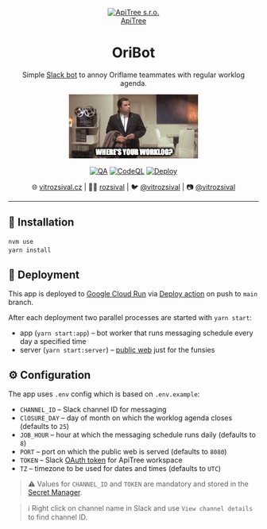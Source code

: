 <p align="center">
<a href="https://github.com/ApiTreeCZ">
<img alt="ApiTree s.r.o." src="https://www.apitree.cz/static/images/logo-header.svg" width="120" />
<br>
ApiTree
</a>
</p>
<h1 align="center">OriBot</h1>

<p align="center">
Simple <a href="https://api.slack.com/apps/A0422H11QKS">Slack bot</a> to annoy Oriflame teammates with regular worklog agenda.
</p>

<p align="center">
<img alt="Where's your worklog?" src="./public/wheres-your-worklog.gif">
</p>

<p align="center">
<a href="https://github.com/rozsival/oribot/actions/workflows/qa.yml"><img alt="QA" src="https://github.com/rozsival/oribot/actions/workflows/qa.yml/badge.svg"></a>
<a href="https://github.com/rozsival/oribot/actions/workflows/codeql.yml"><img alt="CodeQL" src="https://github.com/rozsival/oribot/actions/workflows/codeql.yml/badge.svg"></a>
<a href="https://github.com/rozsival/oribot/actions/workflows/deploy.yml"><img alt="Deploy" src="https://github.com/rozsival/oribot/actions/workflows/deploy.yml/badge.svg"></a>

<p align="center">🌐 <a href="http://vitrozsival.cz">vitrozsival.cz</a> | 👨‍💻 <a href="https://github.com/rozsival">rozsival</a> | 🐦 <a href="https://twitter.com/vitrozsival">@vitrozsival</a> | 📷 <a href="https://instagram.com/vitrozsival">@vitrozsival</a></p>
<hr>

## 💾 Installation

```bash
nvm use
yarn install
```

## 🚀 Deployment

This app is deployed to [Google Cloud Run](https://console.cloud.google.com/run/detail/europe-central2/oribot/)
via [Deploy action](.github/workflows/deploy.yml) on push to `main` branch.

After each deployment two parallel processes are started with `yarn start`:

- app (`yarn start:app`) – bot worker that runs messaging schedule every day a specified time
- server (`yarn start:server`) – [public web](https://oribot-vpnvbwijja-lm.a.run.app) just for the funsies

## ⚙️ Configuration

The app uses `.env` config which is based on `.env.example`:

- `CHANNEL_ID` – Slack channel ID for messaging
- `ClOSURE_DAY` – day of month on which the worklog agenda closes (defaults to `25`)
- `JOB_HOUR` – hour at which the messaging schedule runs daily (defaults to `8`)
- `PORT` – port on which the public web is served (defaults to `8080`)
- `TOKEN` – Slack [OAuth token](https://api.slack.com/apps/A0422H11QKS/oauth?) for ApiTree workspace
- `TZ` – timezone to be used for dates and times (defaults to `UTC`)

> ⚠️ Values for `CHANNEL_ID` and `TOKEN` are mandatory and stored in
> the [Secret Manager](https://console.cloud.google.com/security/secret-manager?project=apitree-oribot).

> ℹ️ Right click on channel name in Slack and use `View channel details` to find channel ID.
